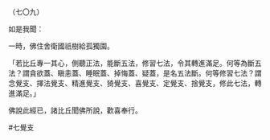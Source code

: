 （七〇九）

如是我聞：

一時，佛住舍衛國祇樹給孤獨園。

「若比丘專一其心，側聽正法，能斷五法，修習七法，令其轉進滿足。何等為斷五法？謂貪欲蓋、瞋恚蓋、睡眠蓋、掉悔蓋、疑蓋，是名五法斷。何等修習七法？謂念覺支、擇法覺支、精進覺支、猗覺支、喜覺支、定覺支、捨覺支，修此七法，轉進滿足。」

佛說此經已，諸比丘聞佛所說，歡喜奉行。



#七覺支
